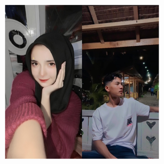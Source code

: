 <body>
<div id="bodyblur">
     <!-- Wallpaper / Background --><img src="Fotoram.io.jpg" src=""/>
   </div>
